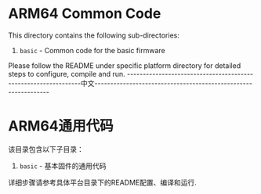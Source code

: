 # ARM64 Common Code

This directory contains the following sub-directories:

1. `basic` - Common code for the basic firmware

Please follow the README under specific platform directory for detailed steps
to configure, compile and run.
---------------------------------------------------------------中文---------------------------------------------------------------
# ARM64通用代码

该目录包含以下子目录：

1. `basic` - 基本固件的通用代码

详细步骤请参考具体平台目录下的README配置、编译和运行.
